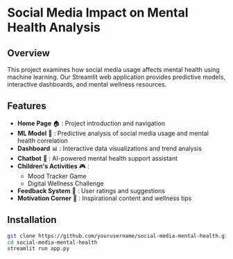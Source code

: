 # Social Media Impact on Mental Health Analysis 

## Overview
This project examines how social media usage affects mental health using machine learning. Our Streamlit web application provides predictive models, interactive dashboards, and mental wellness resources.

## Features
- **Home Page** 🏠 : Project introduction and navigation
- **ML Model** 🤖 : Predictive analysis of social media usage and mental health correlation
- **Dashboard** 📊 : Interactive data visualizations and trend analysis
- **Chatbot** 💬 : AI-powered mental health support assistant
- **Children's Activities** 🎮 : 
  - Mood Tracker Game
  - Digital Wellness Challenge
- **Feedback System** 📝 : User ratings and suggestions
- **Motivation Corner** 🌈 : Inspirational content and wellness tips

## Installation
```bash
git clone https://github.com/yourusername/social-media-mental-health.git
cd social-media-mental-health
streamlit run app.py
